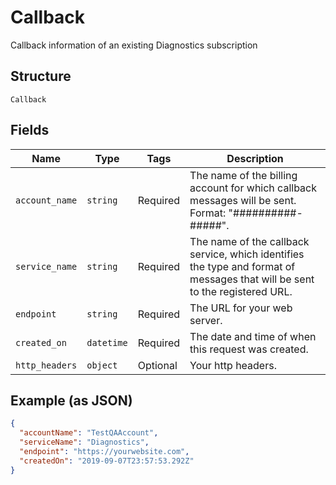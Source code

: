
# Callback

Callback information of an existing Diagnostics subscription

## Structure

`Callback`

## Fields

| Name | Type | Tags | Description |
|  --- | --- | --- | --- |
| `account_name` | `string` | Required | The name of the billing account for which callback messages will be sent. Format: "##########-#####". |
| `service_name` | `string` | Required | The name of the callback service, which identifies the type and format of messages that will be sent to the registered URL. |
| `endpoint` | `string` | Required | The URL for your web server. |
| `created_on` | `datetime` | Required | The date and time of when this request was created. |
| `http_headers` | `object` | Optional | Your http headers. |

## Example (as JSON)

```json
{
  "accountName": "TestQAAccount",
  "serviceName": "Diagnostics",
  "endpoint": "https://yourwebsite.com",
  "createdOn": "2019-09-07T23:57:53.292Z"
}
```


